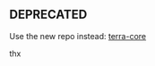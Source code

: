 ## DEPRECATED

Use the new repo instead: [terra-core](https://github.com/ruanmartinelli/terra-core)

thx
